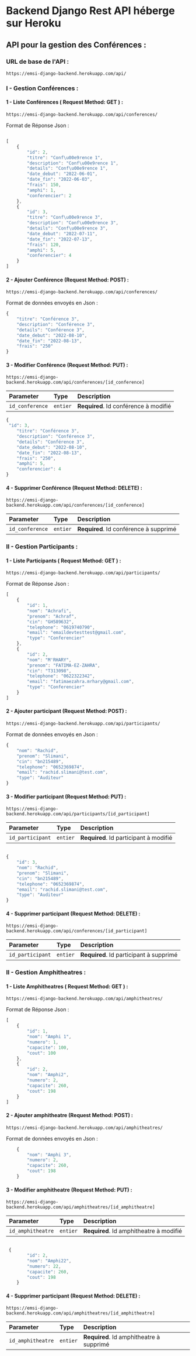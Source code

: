 # Backend Django Rest API héberge sur Heroku

## API pour la gestion des Conférences :

### URL de base de l'API :

```http
https://emsi-django-backend.herokuapp.com/api/
```

### I - Gestion Conférences :

#### 1 - Liste Conférences ( Request Method: GET ) :

```http
https://emsi-django-backend.herokuapp.com/api/conferences/
```
Format de Réponse Json :

```javascript

[
    {
        "id": 2,
        "titre": "Conf\u00e9rence 1",
        "description": "Conf\u00e9rence 1",
        "details": "Conf\u00e9rence 1",
        "date_debut": "2022-06-01",
        "date_fin": "2022-06-03",
        "frais": 150,
        "amphi": 1,
        "conferencier": 2
    },
    {
        "id": 3,
        "titre": "Conf\u00e9rence 3",
        "description": "Conf\u00e9rence 3",
        "details": "Conf\u00e9rence 3",
        "date_debut": "2022-07-11",
        "date_fin": "2022-07-13",
        "frais": 120,
        "amphi": 5,
        "conferencier": 4
    }
]

```
####  2 - Ajouter Conférence (Request Method: POST) :

```http
https://emsi-django-backend.herokuapp.com/api/conferences/
```

Format de données envoyés en Json :

```javascript
{
    "titre": "Conférence 3",
    "description": "Conférence 3",
    "details": "Conférence 3",
    "date_debut": "2022-08-10",
    "date_fin": "2022-08-13",
    "frais": "250"
}
```

####  3 - Modifier Conférence (Request Method: PUT) :

```http
https://emsi-django-backend.herokuapp.com/api/conferences/[id_conference]
```

| Parameter | Type | Description |
| :--- | :--- | :--- |
| `id_conference` | `entier` | **Required**. Id conférence à modifié |

```javascript
{
 "id": 3,
    "titre": "Conférence 3",
    "description": "Conférence 3",
    "details": "Conférence 3",
    "date_debut": "2022-08-10",
    "date_fin": "2022-08-13",
    "frais": "250",
    "amphi": 5,
    "conferencier": 4
}
```



#### 4 - Supprimer Conférence (Request Method: DELETE) :

```http
https://emsi-django-backend.herokuapp.com/api/conferences/[id_conference]
```

| Parameter | Type | Description |
| :--- | :--- | :--- |
| `id_conference` | `entier` | **Required**. Id conférence à supprimé |


### II - Gestion Participants :

#### 1 - Liste Participants ( Request Method: GET ) :


```http
https://emsi-django-backend.herokuapp.com/api/participants/
```

Format de Réponse Json :

```javascript
[
    {
        "id": 1,
        "nom": "Achrafi",
        "prenom": "Achraf",
        "cin": "GH589632",
        "telephone": "0619740790",
        "email": "emaildevtesttest@gmail.com",
        "type": "Conferencier"
    },
    {
        "id": 2,
        "nom": "M'RHARY",
        "prenom": "FATIMA-EZ-ZAHRA",
        "cin": "T313098",
        "telephone": "0622322342",
        "email": "fatimaezahra.mrhary@gmail.com",
        "type": "Conferencier"
    }
]
```

####  2 - Ajouter participant (Request Method: POST) :

```http
https://emsi-django-backend.herokuapp.com/api/participants/
```

Format de données envoyés en Json :

```javascript
{
    "nom": "Rachid",
    "prenom": "Slimani",
    "cin": "bn215489",
    "telephone": "0652369874",
    "email": "rachid.slimani@test.com",
    "type": "Auditeur"
}
```

####  3 - Modifier participant (Request Method: PUT) :

```http
https://emsi-django-backend.herokuapp.com/api/participants/[id_participant]
```

| Parameter | Type | Description |
| :--- | :--- | :--- |
| `id_participant` | `entier` | **Required**. Id participant à modifié |

```javascript

{
    "id": 3,
    "nom": "Rachid",
    "prenom": "Slimani",
    "cin": "bn215489",
    "telephone": "0652369874",
    "email": "rachid.slimani@test.com",
    "type": "Auditeur"
}
```



#### 4 - Supprimer participant (Request Method: DELETE) :

```http
https://emsi-django-backend.herokuapp.com/api/conferences/[id_participant]
```

| Parameter | Type | Description |
| :--- | :--- | :--- |
| `id_participant` | `entier` | **Required**. Id participant à supprimé |

### II - Gestion Amphitheatres :

#### 1 - Liste Amphitheatres ( Request Method: GET ) :


```http
https://emsi-django-backend.herokuapp.com/api/amphitheatres/
```

Format de Réponse Json :

```javascript
[
    {
        "id": 1,
        "nom": "Amphi 1",
        "numero": 1,
        "capacite": 100,
        "cout": 100
    },
    {
        "id": 2,
        "nom": "Amphi2",
        "numero": 2,
        "capacite": 260,
        "cout": 198
    }
]
```

####  2 - Ajouter amphitheatre (Request Method: POST) :

```http
https://emsi-django-backend.herokuapp.com/api/amphitheatres/
```

Format de données envoyés en Json :

```javascript
    {
        "nom": "Amphi 3",
        "numero": 2,
        "capacite": 260,
        "cout": 198
    }
```

####  3 - Modifier amphitheatre (Request Method: PUT) :

```http
https://emsi-django-backend.herokuapp.com/api/amphitheatres/[id_amphitheatre]
```

| Parameter | Type | Description |
| :--- | :--- | :--- |
| `id_amphitheatre` | `entier` | **Required**. Id amphitheatre à modifié |

```javascript

 {
        "id": 2,
        "nom": "Amphi22",
        "numero": 22,
        "capacite": 260,
        "cout": 198
    }
```



#### 4 - Supprimer participant (Request Method: DELETE) :

```http
https://emsi-django-backend.herokuapp.com/api/amphitheatres/[id_amphitheatre]
```

| Parameter | Type | Description |
| :--- | :--- | :--- |
| `id_amphitheatre` | `entier` | **Required**. Id amphitheatre à supprimé |
